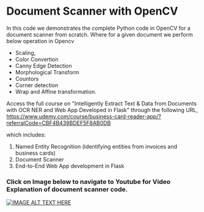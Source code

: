 # Document Scanner with OpenCV
In this code we demonstrates the complete Python code in OpenCV for a document scanner from scratch. Where for a given document we perform below operation in Opencv
- Scaling,
- Color Convertion
- Canny Edge Detection
- Morphological Transform
- Countors 
- Corner detection
- Wrap and Affine transformation.

Access the full course on "Intelligently Extract Text & Data from Documents with OCR NER and Web App Developed in Flask" through the following URL, 
https://www.udemy.com/course/business-card-reader-app/?referralCode=CBF4B439BDEF5F8AB0DB

which includes:
1. Named Entity Recognition (identifying entities from invoices and business cards)
2. Document Scanner
3. End-to-End Web App development in Flask

### Click on Image below to navigate to Youtube for Video Explanation of document scanner code.
[![IMAGE ALT TEXT HERE](https://img.youtube.com/vi/i6psnAMcCqw/0.jpg)](https://www.youtube.com/watch?v=i6psnAMcCqw)
